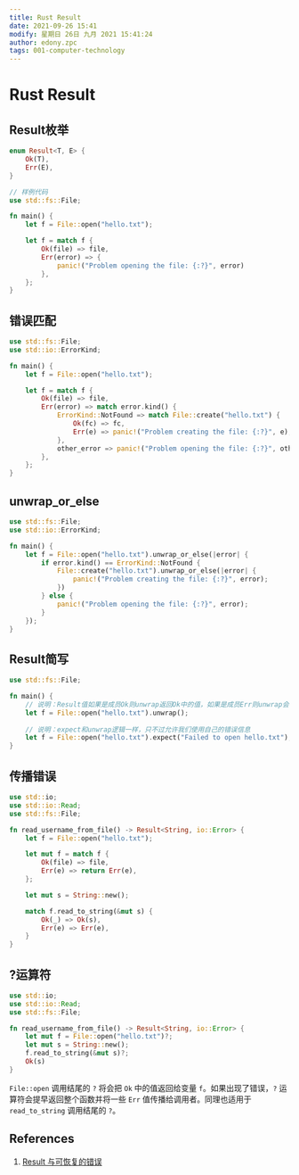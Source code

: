 ```yaml
---
title: Rust Result
date: 2021-09-26 15:41
modify: 星期日 26日 九月 2021 15:41:24
author: edony.zpc
tags: 001-computer-technology
---
```


# Rust Result
## Result枚举
```rust
enum Result<T, E> {
	Ok(T),
	Err(E),
}

// 样例代码
use std::fs::File;

fn main() {
    let f = File::open("hello.txt");

    let f = match f {
        Ok(file) => file,
        Err(error) => {
            panic!("Problem opening the file: {:?}", error)
        },
    };
}
```

## 错误匹配
```rust
use std::fs::File;
use std::io::ErrorKind;

fn main() {
    let f = File::open("hello.txt");

    let f = match f {
        Ok(file) => file,
        Err(error) => match error.kind() {
            ErrorKind::NotFound => match File::create("hello.txt") {
                Ok(fc) => fc,
                Err(e) => panic!("Problem creating the file: {:?}", e),
            },
            other_error => panic!("Problem opening the file: {:?}", other_error),
        },
    };
}

```

## unwrap_or_else
```rust
use std::fs::File;
use std::io::ErrorKind;

fn main() {
    let f = File::open("hello.txt").unwrap_or_else(|error| {
        if error.kind() == ErrorKind::NotFound {
            File::create("hello.txt").unwrap_or_else(|error| {
                panic!("Problem creating the file: {:?}", error);
            })
        } else {
            panic!("Problem opening the file: {:?}", error);
        }
    });
}
```

## Result简写
```rust
use std::fs::File;

fn main() {
	// 说明：Result值如果是成员Ok则unwrap返回Ok中的值，如果是成员Err则unwrap会调用panic!
    let f = File::open("hello.txt").unwrap();
	
	// 说明：expect和unwrap逻辑一样，只不过允许我们使用自己的错误信息
	let f = File::open("hello.txt").expect("Failed to open hello.txt");
}
```

## 传播错误
```rust
use std::io;
use std::io::Read;
use std::fs::File;

fn read_username_from_file() -> Result<String, io::Error> {
    let f = File::open("hello.txt");

    let mut f = match f {
        Ok(file) => file,
        Err(e) => return Err(e),
    };

    let mut s = String::new();

    match f.read_to_string(&mut s) {
        Ok(_) => Ok(s),
        Err(e) => Err(e),
    }
}
```

## ?运算符
```rust
use std::io;
use std::io::Read;
use std::fs::File;

fn read_username_from_file() -> Result<String, io::Error> {
    let mut f = File::open("hello.txt")?;
    let mut s = String::new();
    f.read_to_string(&mut s)?;
    Ok(s)
}
```
`File::open` 调用结尾的 `?` 将会把 `Ok` 中的值返回给变量 `f`。如果出现了错误，`?` 运算符会提早返回整个函数并将一些 `Err` 值传播给调用者。同理也适用于 `read_to_string` 调用结尾的 `?`。
## References
1. [Result 与可恢复的错误](https://kaisery.github.io/trpl-zh-cn/ch09-02-recoverable-errors-with-result.html)